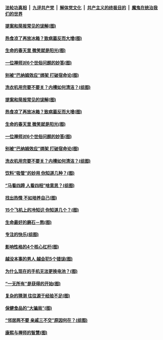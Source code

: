 

####  [法轮功真相](../../../../basic/blob/master/README.md?t=04132202) &nbsp;|&nbsp; [九评共产党](../../../../9ping.md/blob/master/README.md?t=04132202) &nbsp;|&nbsp; [解体党文化](../../../../jtdwh.md/blob/master/README.md?t=04132202)  &nbsp;|&nbsp; [共产主义的终极目的](../../../../gczydzjmd.md/blob/master/README.md?t=04132202) &nbsp;|&nbsp; [魔鬼在统治我们的世界](../../../../mgztzwmdsj.md/blob/master/README.md?t=04132202) 

#### [提案和简报常见的误解(图)](../pages/p8/968618.md?t=04132202) 

#### [热食凉了再放冰箱？致病菌反而大增(图)](../pages/p8/968583.md?t=04132202) 

#### [生命的春天里 微笑就是阳光(图)](../pages/p8/968158.md?t=04132202) 

#### [一位禅师对6个世俗问题的妙答(图)](../pages/p8/967960.md?t=04132202) 

#### [别被“巴纳姆效应”绑架 打破宿命论(图)](../pages/p8/968513.md?t=04132202) 

#### [洗衣机用完要不要关？内槽如何清洁？(组图)](../pages/p8/968140.md?t=04132202) 

#### [提案和简报常见的误解(图)](../pages/p8/968618.md?t=04132202) 

#### [热食凉了再放冰箱？致病菌反而大增(图)](../pages/p8/968583.md?t=04132202) 

#### [生命的春天里 微笑就是阳光(图)](../pages/p8/968158.md?t=04132202) 

#### [一位禅师对6个世俗问题的妙答(图)](../pages/p8/967960.md?t=04132202) 

#### [别被“巴纳姆效应”绑架 打破宿命论(图)](../pages/p8/968513.md?t=04132202) 

#### [洗衣机用完要不要关？内槽如何清洁？(组图)](../pages/p8/968140.md?t=04132202) 

#### [饮料“吸管”的妙用 你知道几种？(图)](../pages/p8/968415.md?t=04132202) 

#### [“马看四蹄 人看四相”啥意思？(组图)](../pages/p8/968423.md?t=04132202) 

#### [找出热情 不如培养自己(图)](../pages/p8/968420.md?t=04132202) 

#### [15个飞机上的冷知识 你知道几个？(图)](../pages/p8/968138.md?t=04132202) 

#### [生命最好的磨石－熬(图)](../pages/p8/968154.md?t=04132202) 

#### [专注的快乐(组图)](../pages/p8/968326.md?t=04132202) 

#### [影响性格的4个核心杠杆(图)](../pages/p8/968323.md?t=04132202) 

#### [越没本事的男人 越会犯5个错误(图)](../pages/p8/967963.md?t=04132202) 

#### [为什么现在的手机无法更换电池？(图)](../pages/p8/968283.md?t=04132202) 

#### [“一无所有”是获得的开始(图)](../pages/p8/968152.md?t=04132202) 

#### [复杂的猜测 往往源于经验不足(图)](../pages/p8/968221.md?t=04132202) 

#### [保健食品的“大骗局”(图)](../pages/p8/968179.md?t=04132202) 

#### [“邻居两不要 亲戚三不交”原因何在？(组图)](../pages/p8/968136.md?t=04132202) 

#### [康熙与禅师的智慧(图)](../pages/p8/967968.md?t=04132202) 

